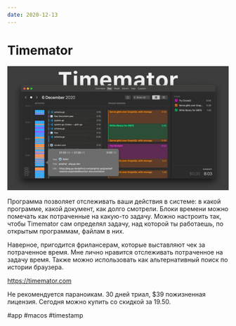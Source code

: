 ```yaml
---
date: 2020-12-13
---
```


# Timemator

![Timemator promo](timemator.jpeg "Timemator promo")

Программа позволяет отслеживать ваши действия в системе: в какой программе, какой документ, как долго смотрели.
Блоки времени можно помечать как потраченные на какую-то задачу. Можно настроить так, чтобы Timemator сам определял задачу, над которой ты работаешь, по открытым программам, файлам в них.

Наверное, пригодится фрилансерам, которые выставляют чек за потраченное время.
Мне лично нравится отслеживать потраченное на задачу время.
Также можно использовать как альтернативный поиск по истории браузера.

https://timemator.com

Не рекомендуется параноикам.
30 дней триал, $39 пожизненная лицензия.
Сегодня можно купить со скидкой за 19.50.

#app #macos #timestamp
